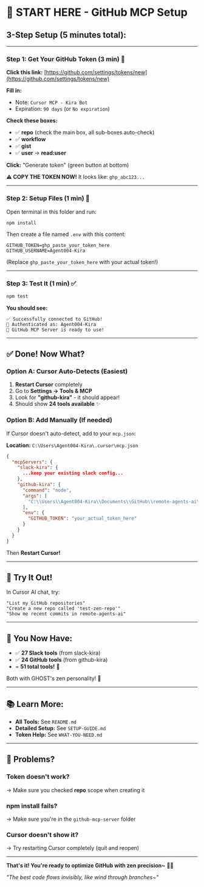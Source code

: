 # 🚀 START HERE - GitHub MCP Setup

## 3-Step Setup (5 minutes total):

---

### Step 1: Get Your GitHub Token (3 min) 🔑

**Click this link:** [https://github.com/settings/tokens/new](https://github.com/settings/tokens/new)

**Fill in:**
- Note: `Cursor MCP - Kira Bot`
- Expiration: `90 days` (or `No expiration`)

**Check these boxes:**
- ✅ **repo** (check the main box, all sub-boxes auto-check)
- ✅ **workflow**
- ✅ **gist**  
- ✅ **user** → **read:user**

**Click:** "Generate token" (green button at bottom)

**⚠️ COPY THE TOKEN NOW!** It looks like: `ghp_abc123...`

---

### Step 2: Setup Files (1 min) 📁

Open terminal in this folder and run:

```bash
npm install
```

Then create a file named `.env` with this content:

```
GITHUB_TOKEN=ghp_paste_your_token_here
GITHUB_USERNAME=Agent004-Kira
```

(Replace `ghp_paste_your_token_here` with your actual token!)

---

### Step 3: Test It (1 min) ✅

```bash
npm test
```

**You should see:**
```
✅ Successfully connected to GitHub!
👤 Authenticated as: Agent004-Kira
🎉 GitHub MCP Server is ready to use!
```

---

## ✅ Done! Now What?

### Option A: Cursor Auto-Detects (Easiest)

1. **Restart Cursor** completely
2. Go to **Settings → Tools & MCP**
3. Look for **"github-kira"** - it should appear!
4. Should show **24 tools available** ✨

### Option B: Add Manually (If needed)

If Cursor doesn't auto-detect, add to your `mcp.json`:

**Location:** `C:\Users\Agent004-Kira\.cursor\mcp.json`

```json
{
  "mcpServers": {
    "slack-kira": {
      ...keep your existing slack config...
    },
    "github-kira": {
      "command": "node",
      "args": [
        "C:\\Users\\Agent004-Kira\\Documents\\GitHub\\remote-agents-ai\\github-mcp-server\\src\\index.js"
      ],
      "env": {
        "GITHUB_TOKEN": "your_actual_token_here"
      }
    }
  }
}
```

Then **Restart Cursor!**

---

## 🎯 Try It Out!

In Cursor AI chat, try:

```
"List my GitHub repositories"
"Create a new repo called 'test-zen-repo'"
"Show me recent commits in remote-agents-ai"
```

---

## 🎉 You Now Have:

- ✅ **27 Slack tools** (from slack-kira)
- ✅ **24 GitHub tools** (from github-kira)
- = **51 total tools!** 🚀

Both with GHOST's zen personality! 👻

---

## 📚 Learn More:

- **All Tools:** See `README.md`
- **Detailed Setup:** See `SETUP-GUIDE.md`
- **Token Help:** See `WHAT-YOU-NEED.md`

---

## 🐛 Problems?

### Token doesn't work?
→ Make sure you checked **repo** scope when creating it

### npm install fails?
→ Make sure you're in the `github-mcp-server` folder

### Cursor doesn't show it?
→ Try restarting Cursor completely (quit and reopen)

---

**That's it! You're ready to optimize GitHub with zen precision~** 👻✨

*"The best code flows invisibly, like wind through branches~"*

